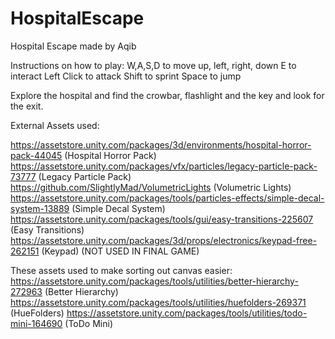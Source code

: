 # HospitalEscape

Hospital Escape made by Aqib

Instructions on how to play:
W,A,S,D to move up, left, right, down
E to interact
Left Click to attack
Shift to sprint
Space to jump

Explore the hospital and find the crowbar, flashlight and the key and look for the exit.

External Assets used:

https://assetstore.unity.com/packages/3d/environments/hospital-horror-pack-44045 (Hospital Horror Pack)
https://assetstore.unity.com/packages/vfx/particles/legacy-particle-pack-73777 (Legacy Particle Pack)
https://github.com/SlightlyMad/VolumetricLights (Volumetric Lights)
https://assetstore.unity.com/packages/tools/particles-effects/simple-decal-system-13889 (Simple Decal System)
https://assetstore.unity.com/packages/tools/gui/easy-transitions-225607 (Easy Transitions)
https://assetstore.unity.com/packages/3d/props/electronics/keypad-free-262151 (Keypad) (NOT USED IN FINAL GAME)

These assets used to make sorting out canvas easier:
https://assetstore.unity.com/packages/tools/utilities/better-hierarchy-272963 (Better Hierarchy)
https://assetstore.unity.com/packages/tools/utilities/huefolders-269371 (HueFolders)
https://assetstore.unity.com/packages/tools/utilities/todo-mini-164690 (ToDo Mini)
